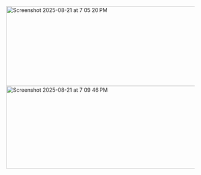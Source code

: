 <img width="681" height="213" alt="Screenshot 2025-08-21 at 7 05 20 PM" src="https://github.com/user-attachments/assets/947b21ca-5e33-4203-a092-894732fbbf95" />
<img width="567" height="221" alt="Screenshot 2025-08-21 at 7 09 46 PM" src="https://github.com/user-attachments/assets/75de2e3f-6955-4c8c-ab0d-17839f4d2431" />

